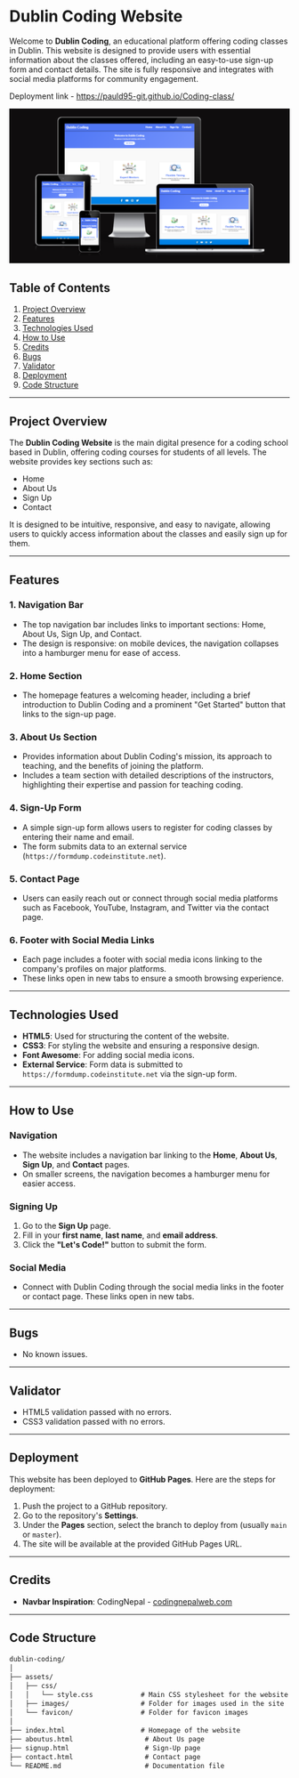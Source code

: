 # Dublin Coding Website

Welcome to **Dublin Coding**, an educational platform offering coding classes in Dublin. This website is designed to provide users with essential information about the classes offered, including an easy-to-use sign-up form and contact details. The site is fully responsive and integrates with social media platforms for community engagement.

Deployment link - https://pauld95-git.github.io/Coding-class/

![Dublin Coding Website](/assets/images/amiresponsive.png)

## Table of Contents

1. [Project Overview](#project-overview)
2. [Features](#features)
3. [Technologies Used](#technologies-used)
4. [How to Use](#how-to-use)
5. [Credits](#credits)
6. [Bugs](#bugs)
7. [Validator](#validator)
8. [Deployment](#deployment)
9. [Code Structure](#code-structure)

---

## Project Overview

The **Dublin Coding Website** is the main digital presence for a coding school based in Dublin, offering coding courses for students of all levels. The website provides key sections such as:

- Home
- About Us
- Sign Up
- Contact

It is designed to be intuitive, responsive, and easy to navigate, allowing users to quickly access information about the classes and easily sign up for them.

---

## Features

### 1. **Navigation Bar**
   - The top navigation bar includes links to important sections: Home, About Us, Sign Up, and Contact.
   - The design is responsive: on mobile devices, the navigation collapses into a hamburger menu for ease of access.

### 2. **Home Section**
   - The homepage features a welcoming header, including a brief introduction to Dublin Coding and a prominent "Get Started" button that links to the sign-up page.

### 3. **About Us Section**
   - Provides information about Dublin Coding's mission, its approach to teaching, and the benefits of joining the platform.
   - Includes a team section with detailed descriptions of the instructors, highlighting their expertise and passion for teaching coding.

### 4. **Sign-Up Form**
   - A simple sign-up form allows users to register for coding classes by entering their name and email.
   - The form submits data to an external service (`https://formdump.codeinstitute.net`).

### 5. **Contact Page**
   - Users can easily reach out or connect through social media platforms such as Facebook, YouTube, Instagram, and Twitter via the contact page.

### 6. **Footer with Social Media Links**
   - Each page includes a footer with social media icons linking to the company's profiles on major platforms.
   - These links open in new tabs to ensure a smooth browsing experience.

---

## Technologies Used

- **HTML5**: Used for structuring the content of the website.
- **CSS3**: For styling the website and ensuring a responsive design.
- **Font Awesome**: For adding social media icons.
- **External Service**: Form data is submitted to `https://formdump.codeinstitute.net` via the sign-up form.

---

## How to Use

### Navigation
- The website includes a navigation bar linking to the **Home**, **About Us**, **Sign Up**, and **Contact** pages.
- On smaller screens, the navigation becomes a hamburger menu for easier access.

### Signing Up
1. Go to the **Sign Up** page.
2. Fill in your **first name**, **last name**, and **email address**.
3. Click the **"Let's Code!"** button to submit the form.

### Social Media
- Connect with Dublin Coding through the social media links in the footer or contact page. These links open in new tabs.

---

## Bugs

- No known issues.

---

## Validator

- HTML5 validation passed with no errors.
- CSS3 validation passed with no errors.

---

## Deployment

This website has been deployed to **GitHub Pages**. Here are the steps for deployment:

1. Push the project to a GitHub repository.
2. Go to the repository's **Settings**.
3. Under the **Pages** section, select the branch to deploy from (usually `main` or `master`).
4. The site will be available at the provided GitHub Pages URL.

---

## Credits

- **Navbar Inspiration**: CodingNepal - [codingnepalweb.com](https://www.codingnepalweb.com)
  
---

## Code Structure

```plaintext
dublin-coding/
│
├── assets/
│   ├── css/
│   │   └── style.css            # Main CSS stylesheet for the website
│   ├── images/                  # Folder for images used in the site
│   └── favicon/                 # Folder for favicon images
│
├── index.html                   # Homepage of the website
├── aboutus.html                  # About Us page
├── signup.html                   # Sign-Up page
├── contact.html                  # Contact page
└── README.md                     # Documentation file

